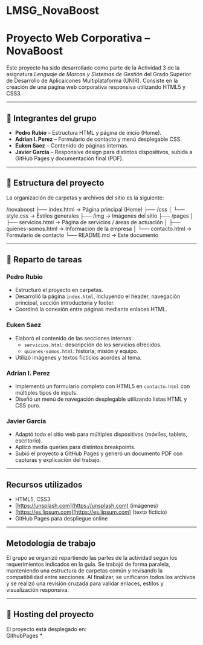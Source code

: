 # LMSG_NovaBoost

# Proyecto Web Corporativa – NovaBoost

Este proyecto ha sido desarrollado como parte de la Actividad 3 de la asignatura *Lenguaje de Marcas y Sistemas de Gestión* del Grado Superior de Desarrollo de Aplicaicones Multiplataforma (UNIR). Consiste en la creación de una página web corporativa responsiva utilizando HTML5 y CSS3.

---

## 👥 Integrantes del grupo

- **Pedro Rubio** – Estructura HTML y página de inicio (Home).
- **Adrian I. Perez** – Formulario de contacto y menú desplegable CSS.
- **Euken Saez** – Contenido de páginas internas.
- **Javier Garcia** – Responsive design para distintos dispositivos, subida a GitHub Pages y documentación final (PDF).

---

## 📁 Estructura del proyecto

La organización de carpetas y archivos del sitio es la siguiente:

/novaboost
├── index.html                 → Página principal (Home)
├── /css
│   └── style.css              → Estilos generales
├── /img                       → Imágenes del sitio
├── /pages
│   ├── servicios.html         → Página de servicios / áreas de actuación
│   ├── quienes-somos.html     → Información de la empresa
│   └── contacto.html          → Formulario de contacto
└── README.md                  → Este documento


---

## 📌 Reparto de tareas

### Pedro Rubio

- Estructuró el proyecto en carpetas.
- Desarrolló la página `index.html`, incluyendo el header, navegación principal, sección introductoria y footer.
- Coordinó la conexión entre páginas mediante enlaces HTML.

### Euken Saez

- Elaboró el contenido de las secciones internas:
  - `servicios.html`: descripción de los servicios ofrecidos.
  - `quienes-somos.html`: historia, misión y equipo.
- Utilizó imágenes y textos ficticios acordes al tema.

### Adrian I. Perez

- Implementó un formulario completo con HTML5 en `contacto.html` con múltiples tipos de inputs.
- Diseñó un menú de navegación desplegable utilizando listas HTML y CSS puro.

### Javier Garcia

- Adaptó todo el sitio web para múltiples dispositivos (móviles, tablets, escritorio).
- Aplicó media queries para distintos breakpoints.
- Subió el proyecto a GitHub Pages y generó un documento PDF con capturas y explicación del trabajo.

---

##  Recursos utilizados

- HTML5, CSS3
- [https://unsplash.com](https://unsplash.com) (imágenes)
- [https://es.lipsum.com](https://es.lipsum.com) (texto ficticio)
- GitHub Pages para despliegue online

---

## Metodología de trabajo

El grupo se organizó repartiendo las partes de la actividad según los requerimientos indicados en la guía. Se trabajó de forma paralela, manteniendo una estructura de carpetas común y revisando la compatibilidad entre secciones. Al finalizar, se unificaron todos los archivos y se realizó una revisión cruzada para validar enlaces, estilos y visualización responsiva.

---

## 🔗 Hosting del proyecto

El proyecto está desplegado en:  
GithubPages *
